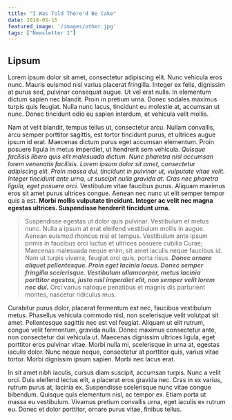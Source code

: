 ```yaml
---
title: "I Was Told There'd Be Cake"
date: 2018-05-15
featured_image: '/images/other.jpg'
tags: ["Newsletter 1"]
---
```



## Lipsum
Lorem ipsum dolor sit amet, consectetur adipiscing elit. Nunc vehicula eros nunc. Mauris euismod nisl varius placerat fringilla. Integer ex felis, dignissim at purus sed, pulvinar consequat augue. Ut vel erat nulla. In elementum dictum sapien nec blandit. Proin in pretium urna. Donec sodales maximus turpis quis feugiat. Nulla nunc lacus, tincidunt eu molestie at, accumsan ut nunc. Donec tincidunt odio eu sapien interdum, et vehicula velit mollis.



Nam at velit blandit, tempus tellus ut, consectetur arcu. Nullam convallis, arcu semper porttitor sagittis, est tortor tincidunt purus, et ultrices augue ipsum id erat. Maecenas dictum purus eget accumsan elementum. Proin posuere ligula in metus imperdiet, ut hendrerit sem vehicula. *Quisque facilisis libero quis elit malesuada dictum. Nunc pharetra nisl accumsan lorem venenatis facilisis. Lorem ipsum dolor sit amet, consectetur adipiscing elit. Proin massa dui, tincidunt in pulvinar ut, vulputate vitae velit. Integer tincidunt ante urna, ut suscipit nulla gravida at. Cras nec pharetra ligula, eget posuere orci.* Vestibulum vitae faucibus purus. Aliquam maximus eros sit amet purus ultrices congue. Aenean nec nunc ut elit semper tempor quis a est. **Morbi mollis vulputate tincidunt. Integer ac velit nec magna egestas ultrices. Suspendisse hendrerit tincidunt urna.**

> Suspendisse egestas ut dolor quis pulvinar. Vestibulum et metus nunc. Nulla a ipsum at erat eleifend vestibulum mollis in augue. Aenean euismod rhoncus nisi et tempus. Vestibulum ante ipsum primis in faucibus orci luctus et ultrices posuere cubilia Curae; Maecenas malesuada neque enim, sit amet iaculis neque faucibus id. Nam ut turpis viverra, feugiat orci quis, porta risus. ***Donec ornare aliquet pellentesque. Proin eget lacinia lacus. Donec semper fringilla scelerisque. Vestibulum ullamcorper, metus lacinia porttitor egestas, justo nisl imperdiet elit, non semper velit lorem nec dui.*** Orci varius natoque penatibus et magnis dis parturient montes, nascetur ridiculus mus.
>

Curabitur purus dolor, placerat fermentum est nec, faucibus vestibulum metus. Phasellus vehicula commodo nisl, non scelerisque velit volutpat sit amet. Pellentesque sagittis nec est vel feugiat. Aliquam ut elit rutrum, congue velit fermentum, gravida nulla. Donec maximus consectetur ante, non consectetur dui vehicula ut. Maecenas dignissim ultrices ligula, eget porttitor eros pulvinar vitae. Morbi nulla mi, scelerisque in urna at, egestas iaculis dolor. Nunc neque neque, consectetur at porttitor quis, varius vitae tortor. Morbi dignissim ipsum sapien. Morbi nec lacus erat.

In sit amet nibh iaculis, cursus diam suscipit, accumsan turpis. Nunc a velit orci. Duis eleifend lectus elit, a placerat eros gravida nec. Cras in ex varius, rutrum purus at, lacinia ex. Suspendisse scelerisque nunc vitae congue bibendum. Quisque quis elementum nisl, ac tempor ex. Etiam porta ut massa eu vestibulum. Vivamus pretium convallis urna, eget iaculis ex rutrum eu. Donec et dolor porttitor, ornare purus vitae, finibus tellus.